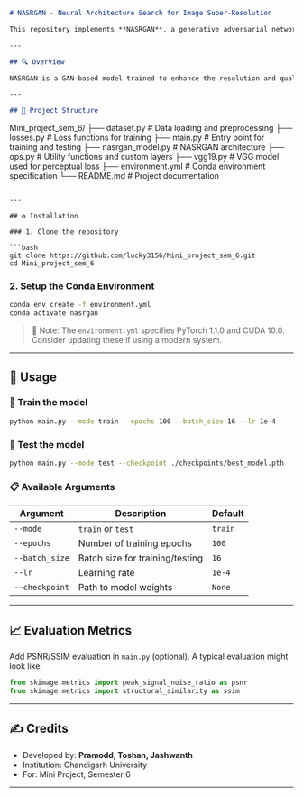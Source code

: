 ```markdown
# NASRGAN - Neural Architecture Search for Image Super-Resolution

This repository implements **NASRGAN**, a generative adversarial network for single image super-resolution, as part of a mini project for Semester 6. The model is built using PyTorch and utilizes a modular architecture for flexible training and evaluation.

---

## 🔍 Overview

NASRGAN is a GAN-based model trained to enhance the resolution and quality of low-resolution images using deep learning. It employs neural architecture search principles to find optimal network configurations.

---

## 📁 Project Structure

```
Mini_project_sem_6/
├── dataset.py             # Data loading and preprocessing
├── losses.py              # Loss functions for training
├── main.py                # Entry point for training and testing
├── nasrgan_model.py       # NASRGAN architecture
├── ops.py                 # Utility functions and custom layers
├── vgg19.py               # VGG model used for perceptual loss
├── environment.yml        # Conda environment specification
└── README.md              # Project documentation
```

---

## ⚙️ Installation

### 1. Clone the repository

```bash
git clone https://github.com/lucky3156/Mini_project_sem_6.git
cd Mini_project_sem_6
```

### 2. Setup the Conda Environment

```bash
conda env create -f environment.yml
conda activate nasrgan
```

> 📌 Note: The `environment.yml` specifies PyTorch 1.1.0 and CUDA 10.0. Consider updating these if using a modern system.

---

## 🚀 Usage

### 🔧 Train the model

```bash
python main.py --mode train --epochs 100 --batch_size 16 --lr 1e-4
```

### 🧪 Test the model

```bash
python main.py --mode test --checkpoint ./checkpoints/best_model.pth
```

### 📋 Available Arguments

| Argument       | Description                         | Default       |
|----------------|-------------------------------------|---------------|
| `--mode`       | `train` or `test`                   | `train`       |
| `--epochs`     | Number of training epochs           | `100`         |
| `--batch_size` | Batch size for training/testing     | `16`          |
| `--lr`         | Learning rate                       | `1e-4`        |
| `--checkpoint` | Path to model weights               | `None`        |

---

## 📈 Evaluation Metrics

Add PSNR/SSIM evaluation in `main.py` (optional). A typical evaluation might look like:

```python
from skimage.metrics import peak_signal_noise_ratio as psnr
from skimage.metrics import structural_similarity as ssim
```

---

## ✍️ Credits

- Developed by: **Pramodd, Toshan, Jashwanth**
- Institution: Chandigarh University
- For: Mini Project, Semester 6

---

